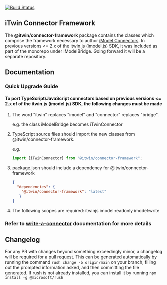 [![Build Status](https://bentleycs.visualstudio.com/iModelTechnologies/_apis/build/status/iTwin%20Connector%20Frameworks/iTwin.connector-framework?repoName=iTwin%2Fconnector-framework&branchName=main)](https://bentleycs.visualstudio.com/iModelTechnologies/_build/latest?definitionId=5669&repoName=iTwin%2Fconnector-framework&branchName=main)

## iTwin Connector Framework

The **@itwin/connector-framework** package contains the classes which comprise the framework necessary to author [iModel Connectors](https://www.itwinjs.org/learning/imodel-connectors/#imodel-connectors).
    In previous versions <= 2.x of the itwin.js (imodel.js) SDK, it was included as part of the monorepo under IModelBridge.  Going forward it will be a separate repository.

## Documentation

### Quick Upgrade Guide

#### To port TypeScript/JavaScript connectors based on previous versions <= 2.x of of the itwin.js (imodel.js) SDK, the following changes must be made

1. The word "itwin" replaces "imodel" and "connector" replaces "bridge".

    e.g. the class iModelBridge becomes iTwinConnector

2. TypeScript source files should import the new classes from @itwin/connector-framework.  

    e.g.

    ``` javascript
    import {iTwinConnector} from "@itwin/connector-framework";
    ```

3. package.json should include a dependency for @itwin/connector-framework

    ``` json
    {
      "dependencies": {
        "@itwin/connector-framework": "latest"
       }
    }
    ```

4. The following scopes are required: itwinjs imodel:readonly imodel:write

### Refer to [write-a-connector](https://www.itwinjs.org/learning/writeaconnector/) documentation for more details

## Changelog

For any PR with changes beyond something exceedingly minor, a changelog will be required for a pull request. This can be generated automatically by running the command `rush change -b origin/main` on your branch, filling out the prompted information asked, and then committing the file generated. If rush is not already installed, you can install it by running `npm install -g @microsoft/rush`
